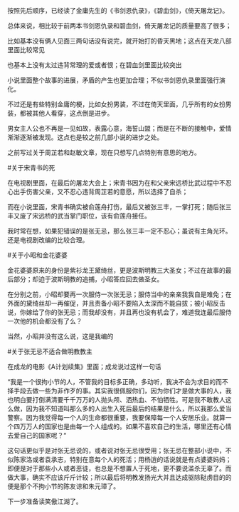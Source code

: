 按照先后顺序，已经读了金庸先生的《书剑恩仇录》，《碧血剑》，《倚天屠龙记》。

总体来说，相比较于前两本书剑恩仇录和碧血剑，倚天屠龙记的质量要高了很多；

比如基本没有俩人见面三两句话没有说完，就开始打的昏天黑地；这点在天龙八部里面比较常见

也基本上没有太过违背常理的爱或者恨；在碧血剑里面比较突出

小说里面整个故事的进展，矛盾的产生也更加合理；不似书剑恩仇录里面强行演化。

不过还是有些特别金庸的梗，比如女扮男装，不过在倚天里面，几乎所有的女扮男装，都被其他人看穿，这点倒是进步。

男女主人公也不再是一见如故，表露心意，海誓山盟；而是在不断的接触中，爱情渐渐逐渐被发现。这点也是较之前几部小说的进步之处。

之前写过关于周芷若和赵敏文章，现在只想写几点特别有意思的地方。

#关于宋青书的死

在电视剧里面，在最后的屠龙大会上；宋青书因为在和父亲宋远桥比武过程中不忍心出手伤害父亲，又不忍心违背周芷若的意愿，所以选择了自杀；

而在小说里面，宋青书确实被俞莲舟打伤，最后又被张三丰，一掌打死；随后张三丰又废了宋远桥的武当掌门职位，该有俞莲舟接任。

我时常在想，如果犯错误的是张无忌，那么张三丰一定不忍心；虽说有主角光环。还是电视剧改编的比较合理。


#关于小昭和金花婆婆

金花婆婆原来的身份是紫衫龙王黛绮丝，更是波斯明教三大圣女；不过在故事的最后部分；却迫于波斯明教的追捕，小昭答应回去做圣女。

在分别之前，小昭却要再一次服侍一次张无忌；服侍当中的亲亲我我自是难免；在外面的黛绮丝却一再催促，并且责备小昭不要陷入太深而不能自拔；被小昭反击说，你嫁给了你的张无忌；而我却没有，并且再也没有机会了，难道我连最后服侍一次他的机会都没有了么？

当然，小昭并没有这么说，这是我编的

#关于张无忌不适合做明教教主

在成龙的电影《A计划续集》里面；成龙说过这样一句话

“我是一个很拘小节的人，不管我的目标多正确，多动听，我决不会为求目的而不择手段去做一些为非作歹的事。其实我很佩服你们，因为你们才是做大事的人，我也明白要打倒满清要千千万万的人抛头颅、洒热血、不怕牺牲。可是我不敢教人这么做，因为我不知道叫那么多的人出生入死后最后的结果是什么，所以我那么爱当警察。因为我觉得每一个人的生命都很重要，我要保障每一个人安居乐业。就算一个四万万人的国家也是由每一个人组成的。如果不喜欢自己的生活，哪里还有心情去爱自己的国家呢？“

这句话更似乎是对张无忌说的，或者说对张无忌很受用；张无忌在整部小说中，不似陈家洛或者袁承志，特别在意每个人的死活；用杨逍的话说就是有点婆婆妈妈；即便是对于那些小人或者恶徒，也总是不想置人于死地，更不要说滥杀无辜了。而做大事，确实不应该斤斤计较；所以最后将明教发扬光大并且达成驱除鞑虏目的的便是那个不拘小节的陈友谅和朱元璋了。

下一步准备读笑傲江湖了。
